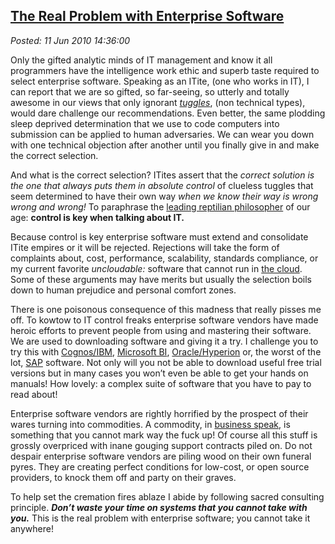  
[The Real Problem with Enterprise Software](http://bakerjd99.wordpress.com/2010/06/11/the-real-problem-with-enterprise-software/)
---------------------------------------------------------------------------------------------------------------------------------

*Posted: 11 Jun 2010 14:36:00*

Only the gifted analytic minds of IT management and know it all
programmers have the intelligence work ethic and superb taste required
to select enterprise software. Speaking as an ITite, (one who works in
IT), I can report that we are so gifted, so far-seeing, so utterly and
totally awesome in our views that only ignorant
*[tuggles](http://www.urbandictionary.com/define.php?term=tuggles)*,
(non technical types), would dare challenge our recommendations. Even
better, the same plodding sleep deprived determination that we use to
code computers into submission can be applied to human adversaries. We
can wear you down with one technical objection after another until you
finally give in and make the correct selection.

And what is the correct selection? ITites assert that the *correct
solution is the one that always puts them in absolute control* of
clueless tuggles that seem determined to have their own way *when we
know their way is wrong wrong and wrong!* To paraphrase the [leading
reptilian
philosopher](http://www.nytimes.com/2009/02/19/business/media/19adco.html)
of our age: **control is key when talking about IT.**

Because control is key enterprise software must extend and consolidate
ITite empires or it will be rejected. Rejections will take the form of
complaints about, cost, performance, scalability, standards compliance,
or my current favorite *uncloudable:* software that cannot run in [the
cloud](http://en.wikipedia.org/wiki/Cloud\_computing). Some of these
arguments may have merits but usually the selection boils down to human
prejudice and personal comfort zones.

There is one poisonous consequence of this madness that really pisses me
off. To kowtow to IT control freaks enterprise software vendors have
made heroic efforts to prevent people from using and mastering their
software. We are used to downloading software and giving it a try. I
challenge you to try this with
[Cognos/IBM](http://www-01.ibm.com/software/data/cognos/), [Microsoft
BI](http://www.microsoft.com/bi/),
[Oracle/Hyperion](http://www.oracle.com/hyperion/index.html) or, the
worst of the lot, [SAP](http://www.sap.com/index.epx) software. Not only
will you not be able to download useful free trial versions but in many
cases you won’t even be able to get your hands on manuals! How lovely: a
complex suite of software that you have to pay to read about!

Enterprise software vendors are rightly horrified by the prospect of
their wares turning into commodities. A commodity, in [business
speak](http://en.wikipedia.org/wiki/Business\_speak), is something that
you cannot mark way the fuck up! Of course all this stuff is grossly
overpriced with inane gouging support contracts piled on. Do not despair
enterprise software vendors are piling wood on their own funeral pyres.
They are creating perfect conditions for low-cost, or open source
providers, to knock them off and party on their graves.

To help set the cremation fires ablaze I abide by following sacred
consulting principle. ***Don’t waste your time on systems that you
cannot take with you.*** This is the real problem with enterprise
software; you cannot take it anywhere!
